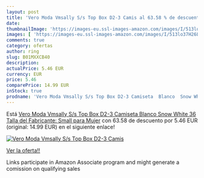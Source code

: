 ```yaml
---
layout: post
title: 'Vero Moda Vmsally S/s Top Box D2-3 Camis al 63.58 % de descuento'
date: 
thumbnailImage: 'https://images-eu.ssl-images-amazon.com/images/I/513lo37H26L._SL200_.jpg'
images: [ 'https://images-eu.ssl-images-amazon.com/images/I/513lo37H26L._SL200_.jpg' ]
comments: true
category: ofertas
author: ring
slug: B01MXXCB40
description:
actualPrice: 5.46 EUR
currency: EUR
price: 5.46
comparePrice: 14.99 EUR
inStock: true
prodname: 'Vero Moda Vmsally S/s Top Box D2-3 Camiseta  Blanco  Snow White   36  Talla del Fabricante: Small  para Mujer'
---
```


Está [Vero Moda Vmsally S/s Top Box D2-3 Camiseta  Blanco  Snow White   36  Talla del Fabricante: Small  para Mujer](https://www.amazon.es/dp/B01MXXCB40/?tag=tolees-21) con 63.58 de descuento por 5.46 EUR (original: 14.99 EUR) en el siguiente enlace!

[![Vero Moda Vmsally S/s Top Box D2-3 Camis](https://images-eu.ssl-images-amazon.com/images/I/513lo37H26L._SL200_.jpg)](https://www.amazon.es/dp/B01MXXCB40/?tag=tolees-21)

[Ver la oferta!!](https://www.amazon.es/dp/B01MXXCB40/?tag=tolees-21)

Links participate in Amazon Associate program and might generate a comission on qualifying sales


